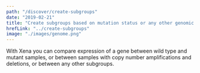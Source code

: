 ```yaml
---
path: "/discover/create-subgroups"
date: "2019-02-21"
title: "Create subgroups based on mutation status or any other genomic data"
hrefLink: "../create-subgroups"
image: "./images/genome.png"
---
```


With Xena you can compare expression of a gene between wild type and mutant samples, or between samples with copy number amplifications and deletions, or between any other subgroups.
